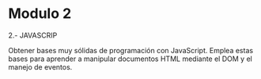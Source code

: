 # Modulo 2

2.- JAVASCRIP

Obtener bases muy sólidas de programación con JavaScript. Emplea estas bases para aprender a manipular documentos HTML mediante el DOM y el manejo de eventos.
